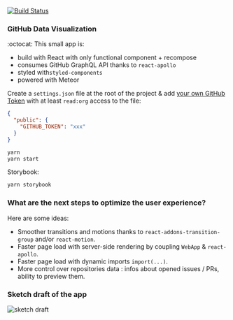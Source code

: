 [![Build Status](https://travis-ci.org/xavcz/github-data-viz.svg?branch=master)](https://travis-ci.org/xavcz/github-data-viz)

### GitHub Data Visualization

:octocat:
This small app is: 
- build with React with only functional component + recompose
- consumes GitHub GraphQL API thanks to `react-apollo`
- styled with`styled-components`
- powered with Meteor

Create a `settings.json` file at the root of the project & add [your own GitHub Token](https://github.com/settings/tokens) with at least `read:org` access to the file:

```json
{
  "public": {
    "GITHUB_TOKEN": "xxx"
  }
}
```

```sh
yarn
yarn start
```

Storybook:
```sh
yarn storybook
```

### What are the next steps to optimize the user experience?
Here are some ideas:
- Smoother transitions and motions thanks to `react-addons-transition-group` and/or `react-motion`.
- Faster page load with server-side rendering by coupling `WebApp` & `react-apollo`.
- Faster page load with dynamic imports `import(...)`.
- More control over repositories data : infos about opened issues / PRs, ability to preview them.

### Sketch draft of the app
![sketch draft](https://d3uepj124s5rcx.cloudfront.net/items/1V3p2i121e21291w1k2P/draft.png?v=5c1b23d9)
